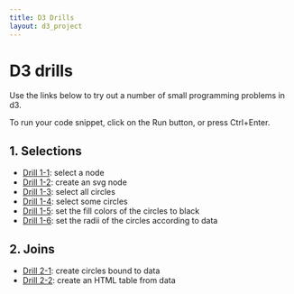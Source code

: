 ```yaml
---
title: D3 Drills
layout: d3_project
---
```


# D3 drills

Use the links below to try out a number of small programming problems
in d3.

To run your code snippet, click on the Run button, or press Ctrl+Enter.

## 1. Selections

* [Drill 1-1](drill1-1.html): select a node
* [Drill 1-2](drill1-2.html): create an svg node
* [Drill 1-3](drill1-3.html): select all circles
* [Drill 1-4](drill1-4.html): select some circles
* [Drill 1-5](drill1-5.html): set the fill colors of the circles to black
* [Drill 1-6](drill1-6.html): set the radii of the circles according to data

## 2. Joins

* [Drill 2-1](drill2-1.html): create circles bound to data
* [Drill 2-2](drill2-2.html): create an HTML table from data

